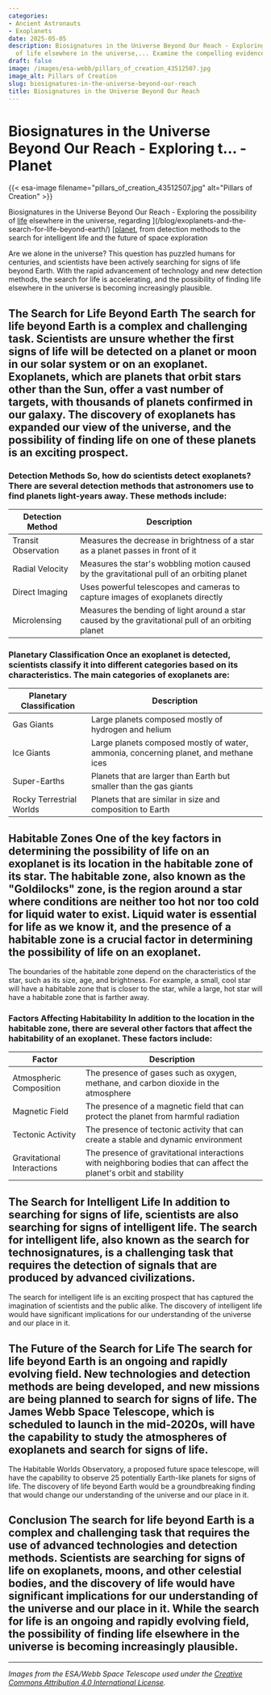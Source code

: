 ```yaml
---
categories:
- Ancient Astronauts
- Exoplanets
date: 2025-05-05
description: Biosignatures in the Universe Beyond Our Reach - Exploring the possibility
  of life elsewhere in the universe,... Examine the compelling evidence.
draft: false
image: /images/esa-webb/pillars_of_creation_43512507.jpg
image_alt: Pillars of Creation
slug: biosignatures-in-the-universe-beyond-our-reach
title: Biosignatures in the Universe Beyond Our Reach
---
```


# Biosignatures in the Universe Beyond Our Reach - Exploring t... - Planet
{{< esa-image filename="pillars_of_creation_43512507.jpg" alt="Pillars of Creation" >}}



Biosignatures in the Universe Beyond Our Reach - Exploring the possibility of [life](/blog/the-search-for-life-beyond-earth-nasas-astrobiology-mission) elsewhere in the universe, regarding ](/blog/exoplanets-and-the-search-for-life-beyond-earth/) [[planet](/blog/habitable-zones-and-the-search-for-life-beyond-our-planet/solar-system/), from detection methods to the search for intelligent life and the future of space exploration

Are we alone in the universe? This question has puzzled humans for centuries, and scientists have been actively searching for signs of life beyond Earth. With the rapid advancement of technology and new detection methods, the search for life is accelerating, and the possibility of finding life elsewhere in the universe is becoming increasingly plausible.

 ## The Search for Life Beyond Earth The search for life beyond Earth is a complex and challenging task. Scientists are unsure whether the first signs of life will be detected on a planet or moon in our solar system or on an exoplanet. Exoplanets, which are planets that orbit stars other than the Sun, offer a vast number of targets, with thousands of planets confirmed in our galaxy. The discovery of exoplanets has expanded our view of the universe, and the possibility of finding life on one of these planets is an exciting prospect.

 ### Detection Methods So, how do scientists detect exoplanets? There are several detection methods that astronomers use to find planets light-years away. These methods include:

 | Detection Method | Description |
| --- | --- |
| Transit Observation | Measures the decrease in brightness of a star as a planet passes in front of it |
| Radial Velocity | Measures the star's wobbling motion caused by the gravitational pull of an orbiting planet |
| Direct Imaging | Uses powerful telescopes and cameras to capture images of exoplanets directly |
| Microlensing | Measures the bending of light around a star caused by the gravitational pull of an orbiting planet | Each detection method reveals different clues about a planet's size, orbit, and potential environment. For example, transit observation can reveal the size of a planet, while radial velocity can reveal the mass of a planet. Direct imaging can provide information about the atmosphere and surface of a planet, while microlensing can reveal the presence of a planet that is too small to be detected by other methods.

 ### Planetary Classification Once an exoplanet is detected, scientists classify it into different categories based on its characteristics. The main categories of exoplanets are:

 | Planetary Classification | Description |
| --- | --- |
| Gas Giants | Large planets composed mostly of hydrogen and helium |
| Ice Giants | Large planets composed mostly of water, ammonia, concerning planet, and methane ices |
| Super-Earths | Planets that are larger than Earth but smaller than the gas giants |
| Rocky Terrestrial Worlds | Planets that are similar in size and composition to Earth | Each category of exoplanet has different implications for the possibility of life. For example, gas giants are unlikely to support life, while rocky terrestrial worlds are considered to be the most promising candidates for hosting life.

 ## Habitable Zones One of the key factors in determining the possibility of life on an exoplanet is its location in the habitable zone of its star. The habitable zone, also known as the "Goldilocks" zone, is the region around a star where conditions are neither too hot nor too cold for liquid water to exist. Liquid water is essential for life as we know it, and the presence of a habitable zone is a crucial factor in determining the possibility of life on an exoplanet.

 The boundaries of the habitable zone depend on the characteristics of the star, such as its size, age, and brightness. For example, a small, cool star will have a habitable zone that is closer to the star, while a large, hot star will have a habitable zone that is farther away.

 ### Factors Affecting Habitability In addition to the location in the habitable zone, there are several other factors that affect the habitability of an exoplanet. These factors include:

 | Factor | Description |
| --- | --- |
| Atmospheric Composition | The presence of gases such as oxygen, methane, and carbon dioxide in the atmosphere |
| Magnetic Field | The presence of a magnetic field that can protect the planet from harmful radiation |
| Tectonic Activity | The presence of tectonic activity that can create a stable and dynamic environment |
| Gravitational Interactions | The presence of gravitational interactions with neighboring bodies that can affect the planet's orbit and stability | Each of these factors can affect the habitability of an exoplanet, and scientists use a combination of observations and simulations to determine the likelihood of life on a given planet.

 ## The Search for Intelligent Life In addition to searching for signs of life, scientists are also searching for signs of intelligent life. The search for intelligent life, also known as the search for technosignatures, is a challenging task that requires the detection of signals that are produced by advanced civilizations.

 The search for intelligent life is an exciting prospect that has captured the imagination of scientists and the public alike. The discovery of intelligent life would have significant implications for our understanding of the universe and our place in it.

 ## The Future of the Search for Life The search for life beyond Earth is an ongoing and rapidly evolving field. New technologies and detection methods are being developed, and new missions are being planned to search for signs of life. The James Webb Space Telescope, which is scheduled to launch in the mid-2020s, will have the capability to study the atmospheres of exoplanets and search for signs of life.

 The Habitable Worlds Observatory, a proposed future space telescope, will have the capability to observe 25 potentially Earth-like planets for signs of life. The discovery of life beyond Earth would be a groundbreaking finding that would change our understanding of the universe and our place in it.

 ## Conclusion The search for life beyond Earth is a complex and challenging task that requires the use of advanced technologies and detection methods. Scientists are searching for signs of life on exoplanets, moons, and other celestial bodies, and the discovery of life would have significant implications for our understanding of the universe and our place in it. While the search for life is an ongoing and rapidly evolving field, the possibility of finding life elsewhere in the universe is becoming increasingly plausible.

---

*Images from the ESA/Webb Space Telescope used under the [Creative Commons Attribution 4.0 International License](https://creativecommons.org/licenses/by/4.0).*